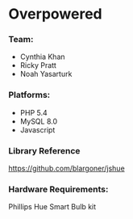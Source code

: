 # Overpowered

### Team:
- Cynthia Khan
- Ricky Pratt
- Noah Yasarturk

### Platforms:
- PHP 5.4
- MySQL 8.0
- Javascript

### Library Reference
https://github.com/blargoner/jshue

### Hardware Requirements:
Phillips Hue Smart Bulb kit


